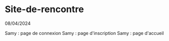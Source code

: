 # Site-de-rencontre

08/04/2024

Samy : page de connexion
Samy : page d'inscription
Samy : page d'accueil
